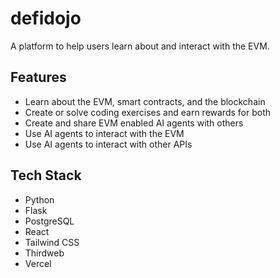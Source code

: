 # defidojo

A platform to help users learn about and interact with the EVM.

## Features

- Learn about the EVM, smart contracts, and the blockchain
- Create or solve coding exercises and earn rewards for both
- Create and share EVM enabled AI agents with others
- Use AI agents to interact with the EVM
- Use AI agents to interact with other APIs

## Tech Stack

- Python
- Flask
- PostgreSQL
- React
- Tailwind CSS
- Thirdweb
- Vercel

